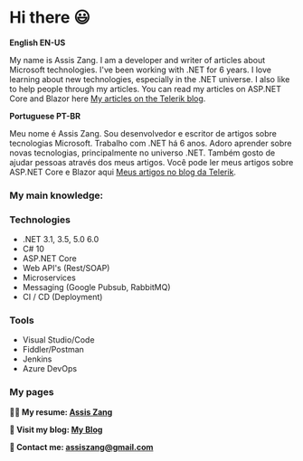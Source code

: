 

# Hi there 😃
<!-- <img src='https://media.giphy.com/media/X1hTak9mZoCOoLGfSW/giphy.gif' alt="banner" width="600px" height="200px"></img>
**zangassis/zangassis** is a ✨ _special_ ✨ repository because its `README.md` (this file) appears on your GitHub profile.
Here are some ideas to get you started:

- 🔭 I’m currently working on ...
- 🌱 I’m currently learning ...
- 👯 I’m looking to collaborate on ...
- 🤔 I’m looking for help with ...
- 💬 Ask me about ...
- 📫 How to reach me: ...
- 😄 Pronouns: ...
- ⚡ Fun fact: ...
-->
**English EN-US**

My name is Assis Zang. I am a developer and writer of articles about Microsoft technologies.
I've been working with .NET for 6 years. I love learning about new technologies, especially in the .NET universe. I also like to help people through my articles.
You can read my articles on ASP.NET Core and Blazor here [My articles on the Telerik blog](https://www.telerik.com/blogs/author/assis-zang).

**Portuguese PT-BR**

Meu nome é Assis Zang. Sou desenvolvedor e escritor de artigos sobre tecnologias Microsoft.
Trabalho com .NET há 6 anos. Adoro aprender sobre novas tecnologias, principalmente no universo .NET. Também gosto de ajudar pessoas através dos meus artigos.
Você pode ler meus artigos sobre ASP.NET Core e Blazor aqui [Meus artigos no blog da Telerik](https://www.telerik.com/blogs/author/assis-zang).

### My main knowledge:
### Technologies
- .NET 3.1, 3.5, 5.0 6.0
- C# 10
- ASP.NET Core
- Web API's (Rest/SOAP)
- Microservices
- Messaging (Google Pubsub, RabbitMQ)
- CI / CD (Deployment)

### Tools
- Visual Studio/Code
- Fiddler/Postman
- Jenkins
- Azure DevOps

### My pages
<strong>👨‍🎓 My resume: [Assis Zang](https://zangassis-profile.vercel.app/)</strong>

<strong>📝 Visit my blog: [My Blog](http://zangassisblog.vercel.app)</strong>

<strong>💬 Contact me: assiszang@gmail.com</strong>

<!--![Assis Zang GitHub stats](https://github-readme-stats.vercel.app/api?username=zangassis&show_icons=true&theme=vue-dark)
[![Top Langs](https://github-readme-stats.vercel.app/api/top-langs/?username=zangassis&layout=compact&theme=vue-dark)](https://github.com/zangassis/github-readme-stats)-->

<!--Watch my contribuition graph get eaten by the snake 🐍
![snake gif](https://github.com/zangassis/zangassis/blob/output/github-contribution-grid-snake.svg)-->
